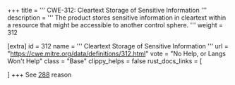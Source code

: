 +++
title = '''
CWE-312: Cleartext Storage of Sensitive Information
'''
description	= '''
The product stores sensitive information in cleartext within a resource that might be accessible to another control sphere.
'''
weight = 312

[extra]
id = 312
name = '''
Cleartext Storage of Sensitive Information
'''
url = "https://cwe.mitre.org/data/definitions/312.html"
vote = "No Help, or Langs Won't Help"
class = "Base"
clippy_helps = false
rust_docs_links = [

]
+++
See [288](/cwes/cwe-288) reason

